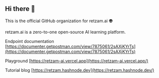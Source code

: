 ## Hi there 👋

<!--

**Here are some ideas to get you started:**

🙋‍♀️ A short introduction - what is your organization all about?
🌈 Contribution guidelines - how can the community get involved?
👩‍💻 Useful resources - where can the community find your docs? Is there anything else the community should know?
🍿 Fun facts - what does your team eat for breakfast?
🧙 Remember, you can do mighty things with the power of [Markdown](https://docs.github.com/github/writing-on-github/getting-started-with-writing-and-formatting-on-github/basic-writing-and-formatting-syntax)
-->
This is the official GitHub organization for retzam.ai 👽

retzam.ai is a zero-to-one open-source AI learning platform.

Endpoint documentation [https://documenter.getpostman.com/view/7875061/2sAXjKYrTs](https://documenter.getpostman.com/view/7875061/2sAXjKYrTs)

Playground [https://retzam-ai.vercel.app](https://retzam-ai.vercel.app/)

Tutorial blog [https://retzam.hashnode.dev](https://retzam.hashnode.dev/)
